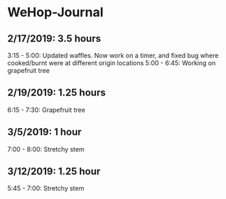 # WeHop-Journal

## 2/17/2019: 3.5 hours
3:15 - 5:00: Updated waffles. Now work on a timer, and fixed bug where cooked/burnt were at different origin locations
5:00 - 6:45: Working on grapefruit tree

## 2/19/2019: 1.25 hours
6:15 - 7:30: Grapefruit tree

## 3/5/2019: 1 hour
7:00 - 8:00: Stretchy stem

## 3/12/2019: 1.25 hour
5:45 - 7:00: Stretchy stem

